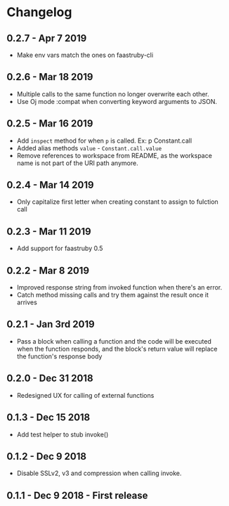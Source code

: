 # Changelog

## 0.2.7 - Apr 7 2019
- Make env vars match the ones on faastruby-cli

## 0.2.6 - Mar 18 2019
- Multiple calls to the same function no longer overwrite each other.
- Use Oj mode :compat when converting keyword arguments to JSON.

## 0.2.5 - Mar 16 2019
- Add `inspect` method for when `p` is called. Ex: p Constant.call
- Added alias methods `value` - `Constant.call.value`
- Remove references to workspace from README, as the workspace name is not part of the URI path anymore.

## 0.2.4 - Mar 14 2019
- Only capitalize first letter when creating constant to assign to fulction call

## 0.2.3 - Mar 11 2019
- Add support for faastruby 0.5

## 0.2.2 - Mar 8 2019
- Improved response string from invoked function when there's an error.
- Catch method missing calls and try them against the result once it arrives

## 0.2.1 - Jan 3rd 2019
- Pass a block when calling a function and the code will be executed when the function responds, and the block's return value will replace the function's response body

## 0.2.0 - Dec 31 2018
- Redesigned UX for calling of external functions

## 0.1.3 - Dec 15 2018
- Add test helper to stub invoke()

## 0.1.2 - Dec 9 2018
- Disable SSLv2, v3 and compression when calling invoke.

## 0.1.1 - Dec 9 2018 - First release

